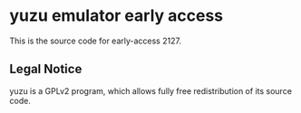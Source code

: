 yuzu emulator early access
=============

This is the source code for early-access 2127.

## Legal Notice

yuzu is a GPLv2 program, which allows fully free redistribution of its source code.